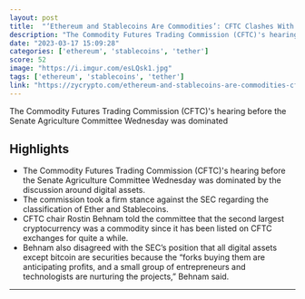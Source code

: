 ```yaml
---
layout: post
title:  "‘Ethereum and Stablecoins Are Commodities’: CFTC Clashes With the SEC"
description: "The Commodity Futures Trading Commission (CFTC)'s hearing before the Senate Agriculture Committee Wednesday was dominated"
date: "2023-03-17 15:09:28"
categories: ['ethereum', 'stablecoins', 'tether']
score: 52
image: "https://i.imgur.com/esLQsk1.jpg"
tags: ['ethereum', 'stablecoins', 'tether']
link: "https://zycrypto.com/ethereum-and-stablecoins-are-commodities-cftc-clashes-with-the-sec/"
---
```


The Commodity Futures Trading Commission (CFTC)'s hearing before the Senate Agriculture Committee Wednesday was dominated

## Highlights

- The Commodity Futures Trading Commission (CFTC)'s hearing before the Senate Agriculture Committee Wednesday was dominated by the discussion around digital assets.
- The commission took a firm stance against the SEC regarding the classification of Ether and Stablecoins.
- CFTC chair Rostin Behnam told the committee that the second largest cryptocurrency was a commodity since it has been listed on CFTC exchanges for quite a while.
- Behnam also disagreed with the SEC’s position that all digital assets except bitcoin are securities because the “forks buying them are anticipating profits, and a small group of entrepreneurs and technologists are nurturing the projects,” Behnam said.

---
